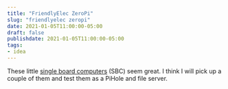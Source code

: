 ```yaml
---
title: "FriendlyElec ZeroPi"
slug: "friendlyelec zeropi"
date: 2021-01-05T11:00:00-05:00
draft: false
publishdate: 2021-01-05T11:00:00-05:00
tags:
- idea
---
```


These little [single board computers][1] (SBC) seem great. I think I will pick up a couple of them and test them as a PiHole and file server.

[1]: https://www.friendlyarm.com/index.php?route=product/product&product_id=266
